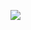  ![](https://64.media.tumblr.com/abd6f82557b8cdde6729a486a2cc1a3d/0a797cdfac155f7a-09/s640x960/df2d5418612cf9020d4188e6f67e293463ba17c3.pnj)

